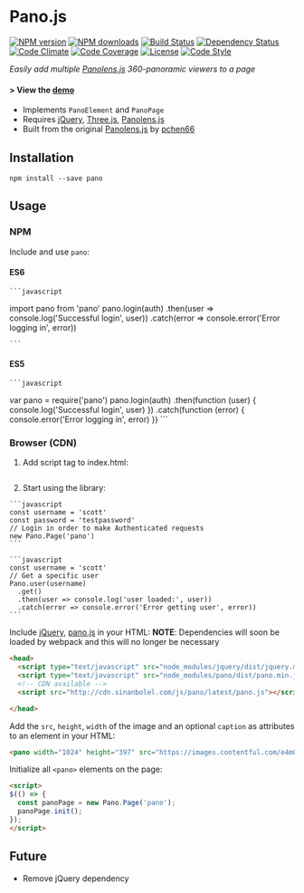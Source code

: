 # Pano.js

[![NPM version][npm-image]][npm-url]
[![NPM downloads][npm-downloads-image]][npm-url]
[![Build Status][travis-image]][travis-url]
[![Dependency Status][daviddm-image]][daviddm-url]
[![Code Climate][climate-image]][climate-url]
[![Code Coverage][coverage-image]][coverage-url]
[![License][license-image]][license-url]
[![Code Style][code-style-image]][code-style-url]

[jquery]: https://github.com/jquery/jquery
[three]: https://github.com/mrdoob/three.js
[panolens]: https://github.com/sbolel/panolens.js
[pano]: https://github.com/sbolel/pano

_Easily add multiple [Panolens.js][panolens] 360-panoramic viewers to a page_

#### > View the [demo](http://sbolel.github.io/pano/)

* Implements `PanoElement` and `PanoPage`
* Requires [jQuery][jquery], [Three.js][three], [Panolens.js][panolens]
* Built from the original [Panolens.js](https://github.com/sbolel/panolens.js) by [pchen66](https://github.io/pchen66)

## Installation

    npm install --save pano

## Usage

### NPM

Include and use `pano`:

  #### ES6
    ```javascript
  import pano from 'pano'
  pano.login(auth)
    .then(user => console.log('Successful login', user))
    .catch(error => console.error('Error logging in', error))

    ```

  #### ES5
    ```javascript
  var pano = require('pano')
  pano.login(auth)
    .then(function (user) {
      console.log('Successful login', user)
    })
    .catch(function (error) {
      console.error('Error logging in', error)
    })
    ```

### Browser (CDN)
  1. Add script tag to index.html:

      ```html
      ```

  2. Start using the library:

    ```javascript
    const username = 'scott'
    const password = 'testpassword'
    // Login in order to make Authenticated requests
    new Pano.Page('pano')
    ```

    ```javascript
    const username = 'scott'
    // Get a specific user
    Pano.user(username)
      .get()
      .then(user => console.log('user loaded:', user))
      .catch(error => console.error('Error getting user', error))
    ```


Include [jQuery][jquery], [pano.js][pano] in your HTML:
**NOTE**: Dependencies will soon be loaded by webpack and this will no longer be necessary

```html
<head>
  <script type="text/javascript" src="node_modules/jquery/dist/jquery.min.js"></script>
  <script type="text/javascript" src="node_modules/pano/dist/pano.min.js"></script>
  <!-- CDN available -->
  <script src="http://cdn.sinanbolel.com/js/pano/latest/pano.js"></script>

</head>
```

Add the `src`, `height`, `width` of the image and an optional `caption` as attributes to an element in your HTML:

```html
<pano width="1024" height="397" src="https://images.contentful.com/e4m0suk6oqie/1fk11I8VuGyA8YuCoAy4Ko/f2945f467f107c86312f10c43802ebcc/Reality_Capture_IMG_03.jpg" caption="Equirectangular Panorama"/></pano>
```

Initialize all `<pano>` elements on the page:

```html
<script>
$(() => {
  const panoPage = new Pano.Page('pano');
  panoPage.init();
});
</script>
```

## Future

* Remove jQuery dependency


[npm-image]: https://img.shields.io/npm/v/pano.svg?style=flat-square
[npm-url]: https://npmjs.org/package/pano
[npm-downloads-image]: https://img.shields.io/npm/dm/pano.svg?style=flat-square
[travis-image]: https://img.shields.io/travis/sbolel/pano/master.svg?style=flat-square
[travis-url]: https://travis-ci.org/sbolel/pano
[daviddm-image]: https://img.shields.io/david/sbolel/pano.svg?style=flat-square
[daviddm-url]: https://david-dm.org/sbolel/pano
[climate-image]: https://img.shields.io/codeclimate/github/sbolel/pano.svg?style=flat-square
[climate-url]: https://img.shields.io/codeclimate/github/sbolel/pano.svg?style=flat-square
[coverage-image]: https://img.shields.io/codeclimate/coverage/github/sbolel/pano.svg?style=flat-square
[coverage-url]: https://img.shields.io/codeclimate/coverage/github/sbolel/pano.svg?style=flat-square
[license-image]: https://img.shields.io/npm/l/pano.svg?style=flat-square
[license-url]: https://github.com/sbolel/pano/blob/master/LICENSE
[code-style-image]: https://img.shields.io/badge/code%20style-standard-brightgreen.svg?style=flat-square
[code-style-url]: http://standardjs.com/
